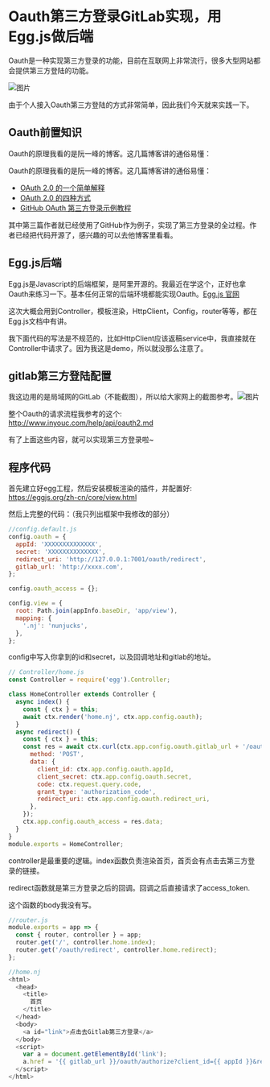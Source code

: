 # Oauth第三方登录GitLab实现，用Egg.js做后端

Oauth是一种实现第三方登录的功能，目前在互联网上非常流行，很多大型网站都会提供第三方登陆的功能。

​​![图片](/2021/oauth-1.png)

由于个人接入Oauth第三方登陆的方式非常简单，因此我们今天就来实践一下。

## Oauth前置知识
Oauth的原理我看的是阮一峰的博客。这几篇博客讲的通俗易懂：

Oauth的原理我看的是阮一峰的博客。这几篇博客讲的通俗易懂：
* [OAuth 2.0 的一个简单解释](http://www.ruanyifeng.com/blog/2019/04/oauth_design.html)
* [OAuth 2.0 的四种方式](http://www.ruanyifeng.com/blog/2019/04/oauth-grant-types.html)
* [GitHub OAuth 第三方登录示例教程](http://www.ruanyifeng.com/blog/2019/04/github-oauth.html)

其中第三篇作者就已经使用了GitHub作为例子，实现了第三方登录的全过程。作者已经把代码开源了，感兴趣的可以去他博客里看看。

## Egg.js后端
Egg.js是Javascript的后端框架，是阿里开源的。我最近在学这个，正好也拿Oauth来练习一下。基本任何正常的后端环境都能实现Oauth。[Egg.js 官网](https://eggjs.org/zh-cn/)

这次大概会用到Controller，模板渲染，HttpClient，Config，router等等，都在Egg.js文档中有讲。

我下面代码的写法是不规范的，比如HttpClient应该返稿service中，我直接就在Controller中请求了。因为我这是demo，所以就没那么注意了。

## gitlab第三方登陆配置
我这边用的是局域网的GitLab（不能截图），所以给大家网上的截图参考。
​​![图片](/2021/oauth-2.png)

整个Oauth的请求流程我参考的这个: http://www.inyouc.com/help/api/oauth2.md

有了上面这些内容，就可以实现第三方登录啦~

## 程序代码
首先建立好egg工程，然后安装模板渲染的插件，并配置好: https://eggjs.org/zh-cn/core/view.html

然后上完整的代码：（我只列出框架中我修改的部分）
```js
//config.default.js
config.oauth = {
  appId: 'XXXXXXXXXXXXXX',
  secret: 'XXXXXXXXXXXXXX',
  redirect_uri: 'http://127.0.0.1:7001/oauth/redirect',
  gitlab_url: 'http://xxxx.com',
};

config.oauth_access = {};

config.view = {
  root: Path.join(appInfo.baseDir, 'app/view'),
  mapping: {
    '.nj': 'nunjucks',
  },
};
```
config中写入你拿到的id和secret，以及回调地址和gitlab的地址。

```js
// Controller/home.js
const Controller = require('egg').Controller;

class HomeController extends Controller {
  async index() {
    const { ctx } = this;
    await ctx.render('home.nj', ctx.app.config.oauth);
  }
  async redirect() {
    const { ctx } = this;
    const res = await ctx.curl(ctx.app.config.oauth.gitlab_url + '/oauth/token', {
      method: 'POST',
      data: {
        client_id: ctx.app.config.oauth.appId,
        client_secret: ctx.app.config.oauth.secret,
        code: ctx.request.query.code,
        grant_type: 'authorization_code',
        redirect_uri: ctx.app.config.oauth.redirect_uri,
      },
    });
    ctx.app.config.oauth_access = res.data;
  }
}
module.exports = HomeController;
```
​controller是最重要的逻辑。index函数负责渲染首页，首页会有点击去第三方登录的链接。

redirect函数就是第三方登录之后的回调。回调之后直接请求了access_token.

这个函数的body我没有写。

```js
//router.js
module.exports = app => {
  const { router, controller } = app;
  router.get('/', controller.home.index);
  router.get('/oauth/redirect', controller.home.redirect);
};
```

```js
//home.nj
<html>
  <head>
    <title>
      首页
    </title>
  </head>
  <body>
    <a id="link">点击去Gitlab第三方登录</a>
  </body>
  <script>
    var a = document.getElementById('link');
    a.href = '{{ gitlab_url }}/oauth/authorize?client_id={{ appId }}&redirect_uri={{ redirect_uri }}&response_type=code';
  </script>
</html>
```
